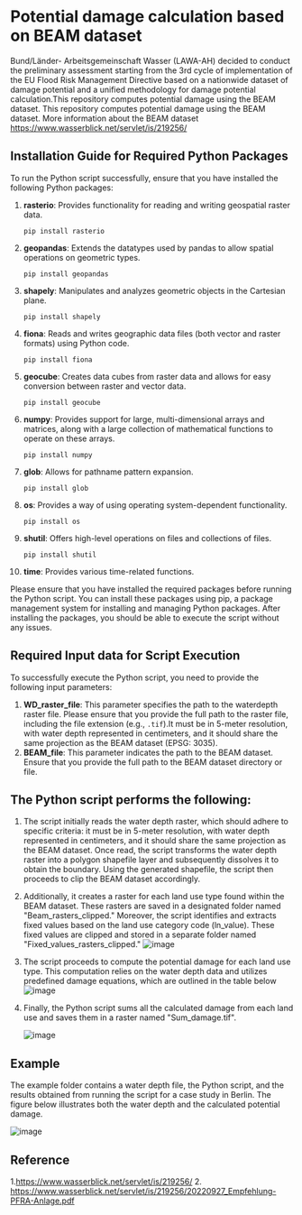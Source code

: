 # Potential damage calculation based on BEAM dataset
Bund/Länder- Arbeitsgemeinschaft Wasser (LAWA-AH) decided to conduct the preliminary assessment starting from the 3rd cycle of implementation of the EU Flood Risk Management Directive based on a nationwide dataset of damage potential and a unified methodology for damage potential calculation.This repository computes potential damage using the BEAM dataset. This repository computes potential damage using the BEAM dataset. More information about the BEAM dataset https://www.wasserblick.net/servlet/is/219256/

## Installation Guide for Required Python Packages

To run the Python script successfully, ensure that you have installed the following Python packages:

1. **rasterio**: Provides functionality for reading and writing geospatial raster data.
    ```
    pip install rasterio
    ```

2. **geopandas**: Extends the datatypes used by pandas to allow spatial operations on geometric types.
    ```
    pip install geopandas
    ```

3. **shapely**: Manipulates and analyzes geometric objects in the Cartesian plane.
    ```
    pip install shapely
    ```

4. **fiona**: Reads and writes geographic data files (both vector and raster formats) using Python code.
    ```
    pip install fiona
    ```

5. **geocube**: Creates data cubes from raster data and allows for easy conversion between raster and vector data.
    ```
    pip install geocube
    ```

6. **numpy**: Provides support for large, multi-dimensional arrays and matrices, along with a large collection of mathematical functions to operate on these arrays.
    ```
    pip install numpy
    ```


7. **glob**: Allows for pathname pattern expansion.
    ```
    pip install glob
    ```

8. **os**: Provides a way of using operating system-dependent functionality.
    ```
    pip install os
    ```

9. **shutil**: Offers high-level operations on files and collections of files.
    ```
    pip install shutil
    ```

10. **time**: Provides various time-related functions.

Please ensure that you have installed the required packages before running the Python script. You can install these packages using pip, a package management system for installing and managing Python packages. After installing the packages, you should be able to execute the script without any issues.




## Required Input data for Script Execution

To successfully execute the Python script, you need to provide the following input parameters:

1. **WD_raster_file**: This parameter specifies the path to the waterdepth raster file. Please ensure that you provide the full path to the raster file, including the file extension (e.g., `.tif`).It must be in 5-meter resolution, with water depth represented in centimeters, and it should share the same projection as the BEAM dataset (EPSG: 3035).
2. **BEAM_file**: This parameter indicates the path to the BEAM dataset. Ensure that you provide the full path to the BEAM dataset directory or file.


## The Python script performs the following:
1. The script initially reads the water depth raster, which should adhere to specific criteria: it must be in 5-meter resolution, with water depth represented in centimeters, and it should share the same projection as the BEAM dataset. Once read, the script transforms the water depth raster into a polygon shapefile layer and subsequently dissolves it to obtain the boundary. Using the generated shapefile, the script then proceeds to clip the BEAM dataset accordingly.
2. Additionally, it creates a raster for each land use type found within the BEAM dataset. These rasters are saved in a designated folder named "Beam_rasters_clipped." Moreover, the script identifies and extracts fixed values based on the land use category code (ln_value). These fixed values are clipped and stored in a separate folder named "Fixed_values_rasters_clipped."
   ![image](https://github.com/omarseleem92/Potential_damage/assets/57235564/140261e8-bf70-4ed6-8eb7-26ac29088595)

4. The script proceeds to compute the potential damage for each land use type. This computation relies on the water depth data and utilizes predefined damage equations, which are outlined in the table below
   ![image](https://github.com/omarseleem92/Potential_damage/assets/57235564/161616a2-faff-448b-97c2-a803190d2558)

6. Finally, the Python script sums all the calculated damage from each land use and saves them in a raster named "Sum_damage.tif".

   ![image](https://github.com/omarseleem92/Potential_damage/assets/57235564/66058589-62dd-45cc-943e-df5d99346777)


## Example

The example folder contains a water depth file, the Python script, and the results obtained from running the script for a case study in Berlin. The figure below illustrates both the water depth and the calculated potential damage.

![image](https://github.com/omarseleem92/Potential_damage/assets/57235564/86995303-7f9e-4ecb-a6e8-b940e76a25c9)

## Reference
1.https://www.wasserblick.net/servlet/is/219256/
2. https://www.wasserblick.net/servlet/is/219256/20220927_Empfehlung-PFRA-Anlage.pdf

